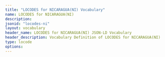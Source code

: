 ```yaml
---
title: "LOCODES for NICARAGUA(NI) Vocabulary"
name: LOCODES for NICARAGUA(NI) 
description: 
jsonid: "locodes-ni"
layout: vocabulary
header_name: LOCODES for NICARAGUA(NI) JSON-LD Vocabulary
header_description: Vocabulary Definition of LOCODES for NICARAGUA(NI) semantics in HTML format. JSON-LD format is available at [locodes-ni.jsonld](/vocabulary/locodes-ni.jsonld)
type: locode
options:
---
```

